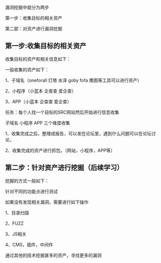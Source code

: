 漏洞挖掘中就分为两步

第一步：收集目标的相关资产

第二部：对资产进行漏洞挖掘

## 第一步:收集目标的相关资产

收集目标的资产和相关信息如下：

一般收集的资产如下：

1、子域名（oneforall 灯塔 水泽 goby fofa 鹰图等工具可以进行资产）

2、小程序（小蓝本 企查查 爱企查）

3、APP（小蓝本 企查查 爱企查）

任务：每个人找一个目标的SRC网站然后开始进行信息收集

子域名 小程序 APP 三个维度收集

1、收集完成之后，整理成报告，可以发在论坛里，遇到什么问题可以在论坛讨论，

2、收集完成的资产进行抓包，（网站，小程序，APP等）

## 第二步：针对资产进行挖掘（后续学习）

挖掘的方式一般如下：

针对不同的功能点进行测试

如果没有发现相关漏洞，需要进行如下操作

1、目录扫描

2、FUZZ

3、JS相关

4、CMS，插件，中间件

通过其他的技术挖掘甚多的资产，寻找更多的漏洞